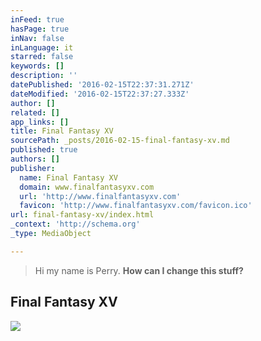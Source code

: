 ```yaml
---
inFeed: true
hasPage: true
inNav: false
inLanguage: it
starred: false
keywords: []
description: ''
datePublished: '2016-02-15T22:37:31.271Z'
dateModified: '2016-02-15T22:37:27.333Z'
author: []
related: []
app_links: []
title: Final Fantasy XV
sourcePath: _posts/2016-02-15-final-fantasy-xv.md
published: true
authors: []
publisher:
  name: Final Fantasy XV
  domain: www.finalfantasyxv.com
  url: 'http://www.finalfantasyxv.com'
  favicon: 'http://www.finalfantasyxv.com/favicon.ico'
url: final-fantasy-xv/index.html
_context: 'http://schema.org'
_type: MediaObject

---
```

> Hi my name is Perry. **How can I change this stuff?**

<article style=""><h1>Final Fantasy XV</h1><img src="https://s3-us-west-2.amazonaws.com/the-grid-img/p/abec442e12a81a3a2f23c9568dfc7d21b9e6fb4e.png" /></article>